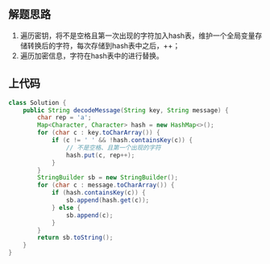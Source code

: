 ## 解题思路
1. 遍历密钥，将不是空格且第一次出现的字符加入hash表，维护一个全局变量存储转换后的字符，每次存储到hash表中之后，++；
2. 遍历加密信息，字符在hash表中的进行替换。


## 上代码
```java []
class Solution {
    public String decodeMessage(String key, String message) {
        char rep = 'a';
        Map<Character, Character> hash = new HashMap<>();
        for (char c : key.toCharArray()) {
            if (c != ' ' && !hash.containsKey(c)) {
                // 不是空格、且第一个出现的字符
                hash.put(c, rep++);
            }
        }
        StringBuilder sb = new StringBuilder();
        for (char c : message.toCharArray()) {
            if (hash.containsKey(c)) {
                sb.append(hash.get(c));
            } else {
                sb.append(c);
            }
        }
        return sb.toString();
    }
}
```
